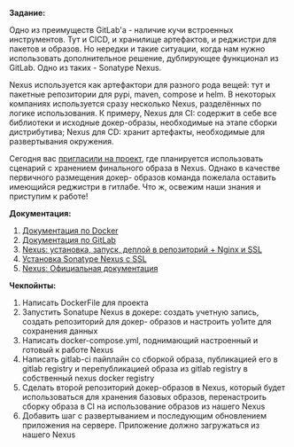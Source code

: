 **Задание:**

Одно из преимуществ GitLab'a - наличие кучи встроенных инструментов. Тут и СIСD, и хранилище артефактов, и реджистри для пакетов и образов. Но нередки и такие ситуации, когда нам нужно использовать дополнительное решение, дублирующее функционал из GitLab. Одно из таких - Sonatype Nexus.

Nexus используется как артефактори для разного рода вещей: тут и пакетные репозитории для pypi, maven, compose и helm. В некоторых компаниях используется сразу несколько Nexus, разделённых по логике использования. К примеру, Nexus для СI: содержит в себе все библиотеки и исходные докер-образы, необходимые на этапе сборки дистрибутива; Nexus для CD: хранит артефакты, необходимые для развертывания окружения.

Сегодня вас [пригласили на проект](https://gitfront.io/r/deusops/cgQdYMe4m1V1/django-girls-wo-docker/), где планируется использовать сценарий с хранением финального образа в Nexus. Однако в качестве первичного размещения докер- образов команда пожелала оставить имеющийся реджистри в гитлабе. Что ж, освежим наши знания и приступим к работе!

**Документация:** 
1.  [Документация по Docker](https://gitlab.com/deusops/lessons/documentation/docker)
2.	[Документация по GitLab](https://gitlab.com/deusops/lessons/documentation/gitlab-ci)
3.	[Nexus: установка, запуск, деплой в репозиторий + Nginx и SSL](https://rtfm.co.ua/nexus-ustanovka-zapusk-deploj-v-repozitorij-nginx-i-ssl/)
4.	[Установка Sonatype Nexus с SSL](https://habr.com/ru/company/first/blog/661465/)
5.  [Nexus: Официальная документация](https://help.sonatype.com/repomanager3)

**Чекпойнты:**
1.	Написать DockerFile для проекта
2.	Запустить Sonatupe Nexus в докере: создать учетную запись, создать репозиторий для докер- образов и настроить уо1ите для сохранения данных
3.	Написать docker-compose.уml, поднимающий настроенный и готовый к работе Nexus
4.	Написать gitlab-ci пайплайн со сборкой образа, публикацией его в gitlab registry и перепубликацией образа из gitlab registry в собственный nexus docker registry
5.	Сделать второй репозиторий докер-образов в Nexus, который будет использоваться для хранения базовых образов, перенастроить сборку образа в CI на использование образов из нашего Nexus
6.	Добавить шаг с развертыванием и последующим обновлением приложения на сервере. Приложение должно загружаться из нашего Nexus

